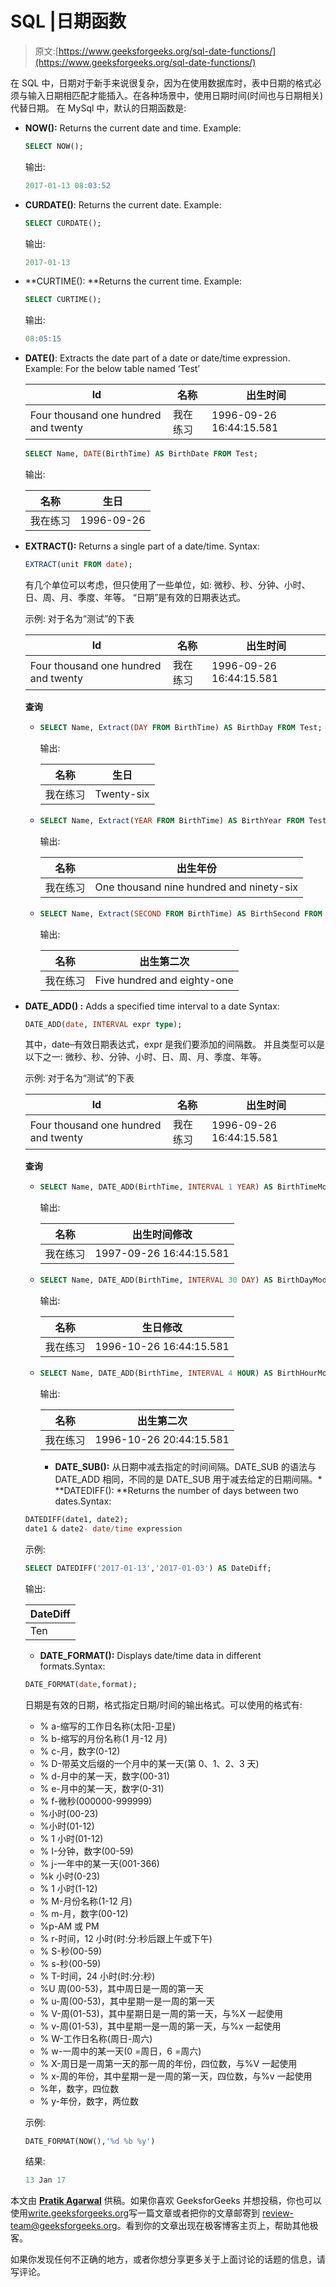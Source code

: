 # SQL |日期函数

> 原文:[https://www.geeksforgeeks.org/sql-date-functions/](https://www.geeksforgeeks.org/sql-date-functions/)

在 SQL 中，日期对于新手来说很复杂，因为在使用数据库时，表中日期的格式必须与输入日期相匹配才能插入。在各种场景中，使用日期时间(时间也与日期相关)代替日期。
在 MySql 中，默认的日期函数是:

*   **NOW():** Returns the current date and time. Example:

    ```sql
    SELECT NOW();

    ```

    输出:

    ```sql
    2017-01-13 08:03:52

    ```

*   **CURDATE()**: Returns the current date. Example:

    ```sql
    SELECT CURDATE();

    ```

    输出:

    ```sql
    2017-01-13

    ```

*   **CURTIME(): **Returns the current time. Example:

    ```sql
    SELECT CURTIME();

    ```

    输出:

    ```sql
    08:05:15

    ```

*   **DATE()**: Extracts the date part of a date or date/time expression. Example:
    For the below table named ‘Test’

    | **Id** | **名称** | **出生时间** |
    | --- | --- | --- |
    | Four thousand one hundred and twenty | 我在练习 | 1996-09-26 16:44:15.581 |

    ```sql
    SELECT Name, DATE(BirthTime) AS BirthDate FROM Test;

    ```

    输出:

    | **名称** | **生日** |
    | --- | --- |
    | 我在练习 | 1996-09-26 |

*   **EXTRACT():** Returns a single part of a date/time. Syntax:

    ```sql
    EXTRACT(unit FROM date);

    ```

    有几个单位可以考虑，但只使用了一些单位，如:
    微秒、秒、分钟、小时、日、周、月、季度、年等。
    “日期”是有效的日期表达式。

    示例:
    对于名为“测试”的下表

    | **Id** | **名称** | **出生时间** |
    | --- | --- | --- |
    | Four thousand one hundred and twenty | 我在练习 | 1996-09-26 16:44:15.581 |

    **查询**

    *   ```sql
        SELECT Name, Extract(DAY FROM BirthTime) AS BirthDay FROM Test;

        ```

        输出:

        | **名称** | **生日** |
        | --- | --- |
        | 我在练习 | Twenty-six |

    *   ```sql
        SELECT Name, Extract(YEAR FROM BirthTime) AS BirthYear FROM Test;

        ```

        输出:

        | **名称** | **出生年份** |
        | --- | --- |
        | 我在练习 | One thousand nine hundred and ninety-six |

    *   ```sql
        SELECT Name, Extract(SECOND FROM BirthTime) AS BirthSecond FROM Test;

        ```

        输出:

        | **名称** | **出生第二次** |
        | --- | --- |
        | 我在练习 | Five hundred and eighty-one |

*   **DATE_ADD() :** Adds a specified time interval to a date
    Syntax:

    ```sql
    DATE_ADD(date, INTERVAL expr type);

    ```

    其中，date–有效日期表达式，expr 是我们要添加的间隔数。
    并且类型可以是以下之一:
    微秒、秒、分钟、小时、日、周、月、季度、年等。

    示例:
    对于名为“测试”的下表

    | **Id** | **名称** | **出生时间** |
    | --- | --- | --- |
    | Four thousand one hundred and twenty | 我在练习 | 1996-09-26 16:44:15.581 |

    **查询**

    *   ```sql
        SELECT Name, DATE_ADD(BirthTime, INTERVAL 1 YEAR) AS BirthTimeModified FROM Test;

        ```

        输出:

        | **名称** | **出生时间修改** |
        | --- | --- |
        | 我在练习 | 1997-09-26 16:44:15.581 |

    *   ```sql
        SELECT Name, DATE_ADD(BirthTime, INTERVAL 30 DAY) AS BirthDayModified FROM Test;

        ```

        输出:

        | **名称** | **生日修改** |
        | --- | --- |
        | 我在练习 | 1996-10-26 16:44:15.581 |

    *   ```sql
        SELECT Name, DATE_ADD(BirthTime, INTERVAL 4 HOUR) AS BirthHourModified FROM Test;

        ```

        输出:

        | **名称** | **出生第二次** |
        | --- | --- |
        | 我在练习 | 1996-10-26 20:44:15.581 |

        *   **DATE_SUB():** 从日期中减去指定的时间间隔。DATE_SUB 的语法与 DATE_ADD 相同，不同的是 DATE_SUB 用于减去给定的日期间隔。*   **DATEDIFF(): **Returns the number of days between two dates.Syntax:

    ```sql
    DATEDIFF(date1, date2);
    date1 & date2- date/time expression

    ```

    示例:

    ```sql
    SELECT DATEDIFF('2017-01-13','2017-01-03') AS DateDiff;

    ```

    输出:

    | **DateDiff** |
    | --- |
    | Ten |

    *   **DATE_FORMAT():** Displays date/time data in different formats.Syntax:

    ```sql
    DATE_FORMAT(date,format);

    ```

    日期是有效的日期，格式指定日期/时间的输出格式。可以使用的格式有:

    *   % a-缩写的工作日名称(太阳-卫星)
    *   % b-缩写的月份名称(1 月-12 月)
    *   % c-月，数字(0-12)
    *   % D-带英文后缀的一个月中的某一天(第 0、1、2、3 天)
    *   % d-月中的某一天，数字(00-31)
    *   % e-月中的某一天，数字(0-31)
    *   % f-微秒(000000-999999)
    *   %小时(00-23)
    *   %小时(01-12)
    *   % 1 小时(01-12)
    *   % I-分钟，数字(00-59)
    *   % j-一年中的某一天(001-366)
    *   %k 小时(0-23)
    *   % 1 小时(1-12)
    *   % M-月份名称(1-12 月)
    *   % m-月，数字(00-12)
    *   %p-AM 或 PM
    *   % r-时间，12 小时(时:分:秒后跟上午或下午)
    *   % S-秒(00-59)
    *   % s-秒(00-59)
    *   % T-时间，24 小时(时:分:秒)
    *   %U 周(00-53)，其中周日是一周的第一天
    *   % u-周(00-53)，其中星期一是一周的第一天
    *   % V-周(01-53)，其中星期日是一周的第一天，与%X 一起使用
    *   % v-周(01-53)，其中星期一是一周的第一天，与%x 一起使用
    *   % W-工作日名称(周日-周六)
    *   % w-一周中的某一天(0 =周日，6 =周六)
    *   % X-周日是一周第一天的那一周的年份，四位数，与%V 一起使用
    *   % x-周的年份，其中星期一是一周的第一天，四位数，与%v 一起使用
    *   %年，数字，四位数
    *   % y-年份，数字，两位数

    示例:

    ```sql
    DATE_FORMAT(NOW(),'%d %b %y')

    ```

    结果:

    ```sql
    13 Jan 17

    ```

本文由 **[Pratik Agarwal](https://www.facebook.com/Pratik.Agarwal01)** 供稿。如果你喜欢 GeeksforGeeks 并想投稿，你也可以使用[write.geeksforgeeks.org](https://write.geeksforgeeks.org)写一篇文章或者把你的文章邮寄到 review-team@geeksforgeeks.org。看到你的文章出现在极客博客主页上，帮助其他极客。

如果你发现任何不正确的地方，或者你想分享更多关于上面讨论的话题的信息，请写评论。